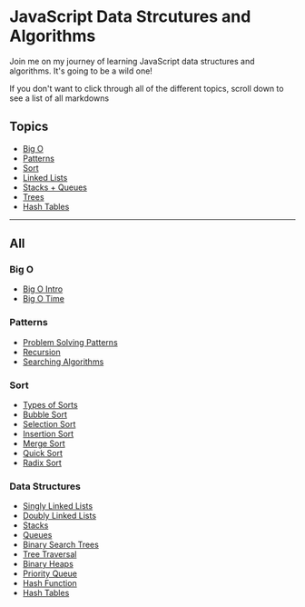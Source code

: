 # JavaScript Data Strcutures and Algorithms

Join me on my journey of learning JavaScript data structures and algorithms. It's going to be a wild one!

If you don't want to click through all of the different topics, scroll down to see a list of all markdowns

## Topics
- [Big O](big-o.md)
- [Patterns](patterns.md)
- [Sort](sort.md)
- [Linked Lists](linked-lists.md)
- [Stacks + Queues](stacks-queues.md)
- [Trees](trees.md)
- [Hash Tables](hash-tables.md)

<hr>

## All
### Big O
- [Big O Intro](/big-o/bigo-intro.md)
- [Big O Time](/big-o/bigo-time.md)
### Patterns
- [Problem Solving Patterns](/patterns/problem-solving-patterns.md)
- [Recursion](/patterns/recursion.md)
- [Searching Algorithms](/patterns/searching.md)
### Sort
- [Types of Sorts](/sort/types-of-sorts.md)
- [Bubble Sort](/sort/bubble-sort.md)
- [Selection Sort](/sort/selection-sort.md)
- [Insertion Sort](/sort/insertion-sort.md)
- [Merge Sort](/sort/merge-sort.md)
- [Quick Sort](/sort/quick-sort.md)
- [Radix Sort](/sort/radix-sort.md)
### Data Structures
- [Singly Linked Lists](/data-structures/singly-linked-lists.md)
- [Doubly Linked Lists](/data-structures/doubly-linked-lists.md)
- [Stacks](/data-structures/stacks.md)
- [Queues](/data-structures/queues.md)
- [Binary Search Trees](/data-structures/binary-search-trees.md)
- [Tree Traversal](/data-structures/tree-traversal.md)
- [Binary Heaps](/data-structures/binary-heaps.md)
- [Priority Queue](/data-structures/priority-queue.md)
- [Hash Function](/data-structures/hash-function.md)
- [Hash Tables](/data-structures/hash-table.md)